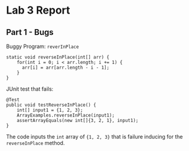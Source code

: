 # Lab 3 Report

## Part 1 - Bugs

Buggy Program: `reverInPlace`

```
static void reverseInPlace(int[] arr) {
    for(int i = 0; i < arr.length; i += 1) {
      arr[i] = arr[arr.length - i - 1];
    }
}
```
JUnit test that fails:
```
@Test 
public void testReverseInPlace() {
    int[] input1 = {1, 2, 3};
    ArrayExamples.reverseInPlace(input1);
    assertArrayEquals(new int[]{3, 2, 1}, input1);
}
```
The code inputs the `int` array of `{1, 2, 3}` that is failure inducing for the `reverseInPlace` method.
